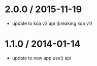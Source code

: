 
2.0.0 / 2015-11-19
==================

* update to koa v2 api (breaking koa v1)

1.1.0 / 2014-01-14
==================

 * update to new app.use() api
